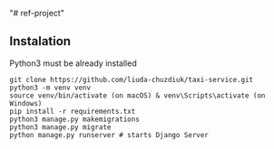 "# ref-project" 

## Instalation

Python3 must be already installed

```shell
git clone https://github.com/liuda-chuzdiuk/taxi-service.git
python3 -m venv venv
source venv/bin/activate (on macOS) & venv\Scripts\activate (on Windows)
pip install -r requirements.txt
python3 manage.py makemigrations
python3 manage.py migrate
python manage.py runserver # starts Django Server
```
